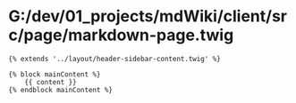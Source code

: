 # G:/dev/01_projects/mdWiki/client/src/page/markdown-page.twig
```twig
{% extends '../layout/header-sidebar-content.twig' %}

{% block mainContent %}
    {{ content }}
{% endblock mainContent %}
 ```